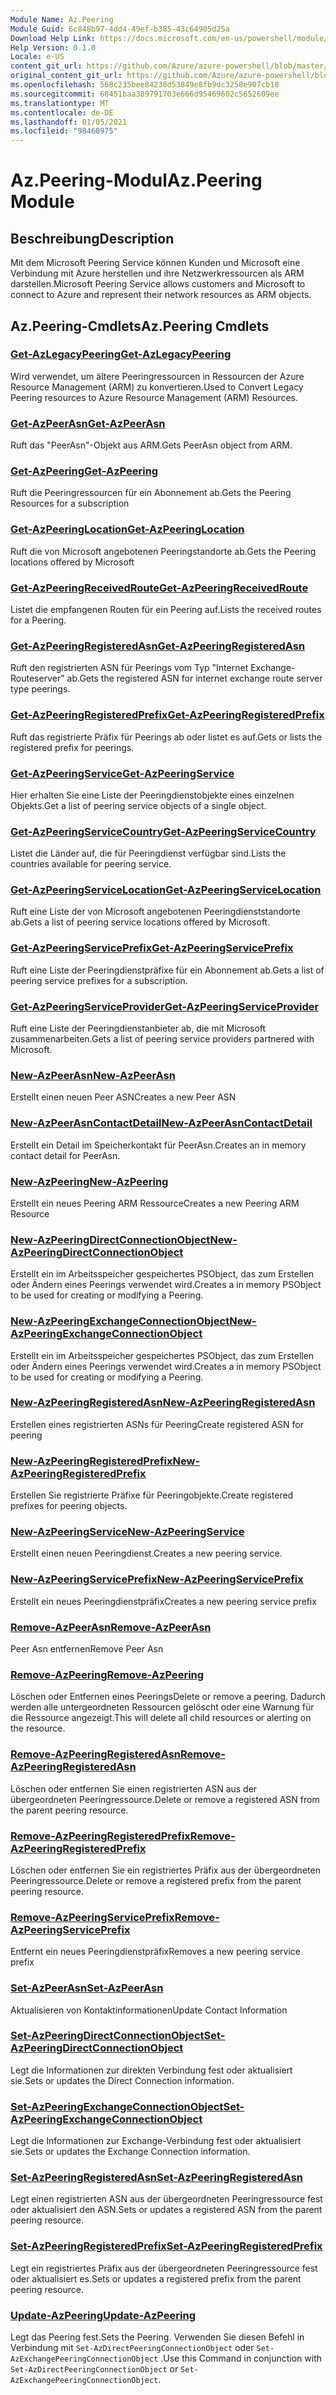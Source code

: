 ```yaml
---
Module Name: Az.Peering
Module Guid: 6c848b97-4dd4-49ef-b385-43c64905d25a
Download Help Link: https://docs.microsoft.com/en-us/powershell/module/az.peering.md
Help Version: 0.1.0
Locale: e-US
content_git_url: https://github.com/Azure/azure-powershell/blob/master/src/Peering/Peering/help/Az.Peering.md
original_content_git_url: https://github.com/Azure/azure-powershell/blob/master/src/Peering/Peering/help/Az.Peering.md
ms.openlocfilehash: 568c235bee84238d53849e8fb9dc3258e907cb18
ms.sourcegitcommit: 68451baa389791703e666d95469602c5652609ee
ms.translationtype: MT
ms.contentlocale: de-DE
ms.lasthandoff: 01/05/2021
ms.locfileid: "98460975"
---
```

# <span data-ttu-id="ba304-101">Az.Peering-Modul</span><span class="sxs-lookup"><span data-stu-id="ba304-101">Az.Peering Module</span></span>
## <span data-ttu-id="ba304-102">Beschreibung</span><span class="sxs-lookup"><span data-stu-id="ba304-102">Description</span></span>
<span data-ttu-id="ba304-103">Mit dem Microsoft Peering Service können Kunden und Microsoft eine Verbindung mit Azure herstellen und ihre Netzwerkressourcen als ARM darstellen.</span><span class="sxs-lookup"><span data-stu-id="ba304-103">Microsoft Peering Service allows customers and Microsoft to connect to Azure and represent their network resources as ARM objects.</span></span>

## <span data-ttu-id="ba304-104">Az.Peering-Cmdlets</span><span class="sxs-lookup"><span data-stu-id="ba304-104">Az.Peering Cmdlets</span></span>
### [<span data-ttu-id="ba304-105">Get-AzLegacyPeering</span><span class="sxs-lookup"><span data-stu-id="ba304-105">Get-AzLegacyPeering</span></span>](Get-AzLegacyPeering.md)
<span data-ttu-id="ba304-106">Wird verwendet, um ältere Peeringressourcen in Ressourcen der Azure Resource Management (ARM) zu konvertieren.</span><span class="sxs-lookup"><span data-stu-id="ba304-106">Used to Convert Legacy Peering resources to Azure Resource Management (ARM) Resources.</span></span> 

### [<span data-ttu-id="ba304-107">Get-AzPeerAsn</span><span class="sxs-lookup"><span data-stu-id="ba304-107">Get-AzPeerAsn</span></span>](Get-AzPeerAsn.md)
<span data-ttu-id="ba304-108">Ruft das "PeerAsn"-Objekt aus ARM.</span><span class="sxs-lookup"><span data-stu-id="ba304-108">Gets PeerAsn object from ARM.</span></span>

### [<span data-ttu-id="ba304-109">Get-AzPeering</span><span class="sxs-lookup"><span data-stu-id="ba304-109">Get-AzPeering</span></span>](Get-AzPeering.md)
<span data-ttu-id="ba304-110">Ruft die Peeringressourcen für ein Abonnement ab.</span><span class="sxs-lookup"><span data-stu-id="ba304-110">Gets the Peering Resources for a subscription</span></span>

### [<span data-ttu-id="ba304-111">Get-AzPeeringLocation</span><span class="sxs-lookup"><span data-stu-id="ba304-111">Get-AzPeeringLocation</span></span>](Get-AzPeeringLocation.md)
<span data-ttu-id="ba304-112">Ruft die von Microsoft angebotenen Peeringstandorte ab.</span><span class="sxs-lookup"><span data-stu-id="ba304-112">Gets the Peering locations offered by Microsoft</span></span>

### [<span data-ttu-id="ba304-113">Get-AzPeeringReceivedRoute</span><span class="sxs-lookup"><span data-stu-id="ba304-113">Get-AzPeeringReceivedRoute</span></span>](Get-AzPeeringReceivedRoute.md)
<span data-ttu-id="ba304-114">Listet die empfangenen Routen für ein Peering auf.</span><span class="sxs-lookup"><span data-stu-id="ba304-114">Lists the received routes for a Peering.</span></span>

### [<span data-ttu-id="ba304-115">Get-AzPeeringRegisteredAsn</span><span class="sxs-lookup"><span data-stu-id="ba304-115">Get-AzPeeringRegisteredAsn</span></span>](Get-AzPeeringRegisteredAsn.md)
<span data-ttu-id="ba304-116">Ruft den registrierten ASN für Peerings vom Typ "Internet Exchange-Routeserver" ab.</span><span class="sxs-lookup"><span data-stu-id="ba304-116">Gets the registered ASN for internet exchange route server type peerings.</span></span>

### [<span data-ttu-id="ba304-117">Get-AzPeeringRegisteredPrefix</span><span class="sxs-lookup"><span data-stu-id="ba304-117">Get-AzPeeringRegisteredPrefix</span></span>](Get-AzPeeringRegisteredPrefix.md)
<span data-ttu-id="ba304-118">Ruft das registrierte Präfix für Peerings ab oder listet es auf.</span><span class="sxs-lookup"><span data-stu-id="ba304-118">Gets or lists the registered prefix for peerings.</span></span>

### [<span data-ttu-id="ba304-119">Get-AzPeeringService</span><span class="sxs-lookup"><span data-stu-id="ba304-119">Get-AzPeeringService</span></span>](Get-AzPeeringService.md)
<span data-ttu-id="ba304-120">Hier erhalten Sie eine Liste der Peeringdienstobjekte eines einzelnen Objekts.</span><span class="sxs-lookup"><span data-stu-id="ba304-120">Get a list of peering service objects of a single object.</span></span>

### [<span data-ttu-id="ba304-121">Get-AzPeeringServiceCountry</span><span class="sxs-lookup"><span data-stu-id="ba304-121">Get-AzPeeringServiceCountry</span></span>](Get-AzPeeringServiceCountry.md)
<span data-ttu-id="ba304-122">Listet die Länder auf, die für Peeringdienst verfügbar sind.</span><span class="sxs-lookup"><span data-stu-id="ba304-122">Lists the countries available for peering service.</span></span>

### [<span data-ttu-id="ba304-123">Get-AzPeeringServiceLocation</span><span class="sxs-lookup"><span data-stu-id="ba304-123">Get-AzPeeringServiceLocation</span></span>](Get-AzPeeringServiceLocation.md)
<span data-ttu-id="ba304-124">Ruft eine Liste der von Microsoft angebotenen Peeringdienststandorte ab.</span><span class="sxs-lookup"><span data-stu-id="ba304-124">Gets a list of peering service locations offered by Microsoft.</span></span>

### [<span data-ttu-id="ba304-125">Get-AzPeeringServicePrefix</span><span class="sxs-lookup"><span data-stu-id="ba304-125">Get-AzPeeringServicePrefix</span></span>](Get-AzPeeringServicePrefix.md)
<span data-ttu-id="ba304-126">Ruft eine Liste der Peeringdienstpräfixe für ein Abonnement ab.</span><span class="sxs-lookup"><span data-stu-id="ba304-126">Gets a list of peering service prefixes for a subscription.</span></span>

### [<span data-ttu-id="ba304-127">Get-AzPeeringServiceProvider</span><span class="sxs-lookup"><span data-stu-id="ba304-127">Get-AzPeeringServiceProvider</span></span>](Get-AzPeeringServiceProvider.md)
<span data-ttu-id="ba304-128">Ruft eine Liste der Peeringdienstanbieter ab, die mit Microsoft zusammenarbeiten.</span><span class="sxs-lookup"><span data-stu-id="ba304-128">Gets a list of peering service providers partnered with Microsoft.</span></span>

### [<span data-ttu-id="ba304-129">New-AzPeerAsn</span><span class="sxs-lookup"><span data-stu-id="ba304-129">New-AzPeerAsn</span></span>](New-AzPeerAsn.md)
<span data-ttu-id="ba304-130">Erstellt einen neuen Peer ASN</span><span class="sxs-lookup"><span data-stu-id="ba304-130">Creates a new Peer ASN</span></span> 

### [<span data-ttu-id="ba304-131">New-AzPeerAsnContactDetail</span><span class="sxs-lookup"><span data-stu-id="ba304-131">New-AzPeerAsnContactDetail</span></span>](New-AzPeerAsnContactDetail.md)
<span data-ttu-id="ba304-132">Erstellt ein Detail im Speicherkontakt für PeerAsn.</span><span class="sxs-lookup"><span data-stu-id="ba304-132">Creates an in memory contact detail for PeerAsn.</span></span> 

### [<span data-ttu-id="ba304-133">New-AzPeering</span><span class="sxs-lookup"><span data-stu-id="ba304-133">New-AzPeering</span></span>](New-AzPeering.md)
<span data-ttu-id="ba304-134">Erstellt ein neues Peering ARM Ressource</span><span class="sxs-lookup"><span data-stu-id="ba304-134">Creates a new Peering ARM Resource</span></span>

### [<span data-ttu-id="ba304-135">New-AzPeeringDirectConnectionObject</span><span class="sxs-lookup"><span data-stu-id="ba304-135">New-AzPeeringDirectConnectionObject</span></span>](New-AzPeeringDirectConnectionObject.md)
<span data-ttu-id="ba304-136">Erstellt ein im Arbeitsspeicher gespeichertes PSObject, das zum Erstellen oder Ändern eines Peerings verwendet wird.</span><span class="sxs-lookup"><span data-stu-id="ba304-136">Creates a in memory PSObject to be used for creating or modifying a Peering.</span></span>

### [<span data-ttu-id="ba304-137">New-AzPeeringExchangeConnectionObject</span><span class="sxs-lookup"><span data-stu-id="ba304-137">New-AzPeeringExchangeConnectionObject</span></span>](New-AzPeeringExchangeConnectionObject.md)
<span data-ttu-id="ba304-138">Erstellt ein im Arbeitsspeicher gespeichertes PSObject, das zum Erstellen oder Ändern eines Peerings verwendet wird.</span><span class="sxs-lookup"><span data-stu-id="ba304-138">Creates a in memory PSObject to be used for creating or modifying a Peering.</span></span>

### [<span data-ttu-id="ba304-139">New-AzPeeringRegisteredAsn</span><span class="sxs-lookup"><span data-stu-id="ba304-139">New-AzPeeringRegisteredAsn</span></span>](New-AzPeeringRegisteredAsn.md)
<span data-ttu-id="ba304-140">Erstellen eines registrierten ASNs für Peering</span><span class="sxs-lookup"><span data-stu-id="ba304-140">Create registered ASN for peering</span></span>

### [<span data-ttu-id="ba304-141">New-AzPeeringRegisteredPrefix</span><span class="sxs-lookup"><span data-stu-id="ba304-141">New-AzPeeringRegisteredPrefix</span></span>](New-AzPeeringRegisteredPrefix.md)
<span data-ttu-id="ba304-142">Erstellen Sie registrierte Präfixe für Peeringobjekte.</span><span class="sxs-lookup"><span data-stu-id="ba304-142">Create registered prefixes for peering objects.</span></span>

### [<span data-ttu-id="ba304-143">New-AzPeeringService</span><span class="sxs-lookup"><span data-stu-id="ba304-143">New-AzPeeringService</span></span>](New-AzPeeringService.md)
<span data-ttu-id="ba304-144">Erstellt einen neuen Peeringdienst.</span><span class="sxs-lookup"><span data-stu-id="ba304-144">Creates a new peering service.</span></span>

### [<span data-ttu-id="ba304-145">New-AzPeeringServicePrefix</span><span class="sxs-lookup"><span data-stu-id="ba304-145">New-AzPeeringServicePrefix</span></span>](New-AzPeeringServicePrefix.md)
<span data-ttu-id="ba304-146">Erstellt ein neues Peeringdienstpräfix</span><span class="sxs-lookup"><span data-stu-id="ba304-146">Creates a new peering service prefix</span></span>

### [<span data-ttu-id="ba304-147">Remove-AzPeerAsn</span><span class="sxs-lookup"><span data-stu-id="ba304-147">Remove-AzPeerAsn</span></span>](Remove-AzPeerAsn.md)
<span data-ttu-id="ba304-148">Peer Asn entfernen</span><span class="sxs-lookup"><span data-stu-id="ba304-148">Remove Peer Asn</span></span>

### [<span data-ttu-id="ba304-149">Remove-AzPeering</span><span class="sxs-lookup"><span data-stu-id="ba304-149">Remove-AzPeering</span></span>](Remove-AzPeering.md)
<span data-ttu-id="ba304-150">Löschen oder Entfernen eines Peerings</span><span class="sxs-lookup"><span data-stu-id="ba304-150">Delete or remove a peering.</span></span> <span data-ttu-id="ba304-151">Dadurch werden alle untergeordneten Ressourcen gelöscht oder eine Warnung für die Ressource angezeigt.</span><span class="sxs-lookup"><span data-stu-id="ba304-151">This will delete all child resources or alerting on the resource.</span></span>

### [<span data-ttu-id="ba304-152">Remove-AzPeeringRegisteredAsn</span><span class="sxs-lookup"><span data-stu-id="ba304-152">Remove-AzPeeringRegisteredAsn</span></span>](Remove-AzPeeringRegisteredAsn.md)
<span data-ttu-id="ba304-153">Löschen oder entfernen Sie einen registrierten ASN aus der übergeordneten Peeringressource.</span><span class="sxs-lookup"><span data-stu-id="ba304-153">Delete or remove a registered ASN from the parent peering resource.</span></span>

### [<span data-ttu-id="ba304-154">Remove-AzPeeringRegisteredPrefix</span><span class="sxs-lookup"><span data-stu-id="ba304-154">Remove-AzPeeringRegisteredPrefix</span></span>](Remove-AzPeeringRegisteredPrefix.md)
<span data-ttu-id="ba304-155">Löschen oder entfernen Sie ein registriertes Präfix aus der übergeordneten Peeringressource.</span><span class="sxs-lookup"><span data-stu-id="ba304-155">Delete or remove a registered prefix from the parent peering resource.</span></span>

### [<span data-ttu-id="ba304-156">Remove-AzPeeringServicePrefix</span><span class="sxs-lookup"><span data-stu-id="ba304-156">Remove-AzPeeringServicePrefix</span></span>](Remove-AzPeeringServicePrefix.md)
<span data-ttu-id="ba304-157">Entfernt ein neues Peeringdienstpräfix</span><span class="sxs-lookup"><span data-stu-id="ba304-157">Removes a new peering service prefix</span></span>

### [<span data-ttu-id="ba304-158">Set-AzPeerAsn</span><span class="sxs-lookup"><span data-stu-id="ba304-158">Set-AzPeerAsn</span></span>](Set-AzPeerAsn.md)
<span data-ttu-id="ba304-159">Aktualisieren von Kontaktinformationen</span><span class="sxs-lookup"><span data-stu-id="ba304-159">Update Contact Information</span></span>

### [<span data-ttu-id="ba304-160">Set-AzPeeringDirectConnectionObject</span><span class="sxs-lookup"><span data-stu-id="ba304-160">Set-AzPeeringDirectConnectionObject</span></span>](Set-AzPeeringDirectConnectionObject.md)
<span data-ttu-id="ba304-161">Legt die Informationen zur direkten Verbindung fest oder aktualisiert sie.</span><span class="sxs-lookup"><span data-stu-id="ba304-161">Sets or updates the Direct Connection information.</span></span> 

### [<span data-ttu-id="ba304-162">Set-AzPeeringExchangeConnectionObject</span><span class="sxs-lookup"><span data-stu-id="ba304-162">Set-AzPeeringExchangeConnectionObject</span></span>](Set-AzPeeringExchangeConnectionObject.md)
<span data-ttu-id="ba304-163">Legt die Informationen zur Exchange-Verbindung fest oder aktualisiert sie.</span><span class="sxs-lookup"><span data-stu-id="ba304-163">Sets or updates the Exchange Connection information.</span></span> 

### [<span data-ttu-id="ba304-164">Set-AzPeeringRegisteredAsn</span><span class="sxs-lookup"><span data-stu-id="ba304-164">Set-AzPeeringRegisteredAsn</span></span>](Set-AzPeeringRegisteredAsn.md)
<span data-ttu-id="ba304-165">Legt einen registrierten ASN aus der übergeordneten Peeringressource fest oder aktualisiert den ASN.</span><span class="sxs-lookup"><span data-stu-id="ba304-165">Sets or updates a registered ASN from the parent peering resource.</span></span>

### [<span data-ttu-id="ba304-166">Set-AzPeeringRegisteredPrefix</span><span class="sxs-lookup"><span data-stu-id="ba304-166">Set-AzPeeringRegisteredPrefix</span></span>](Set-AzPeeringRegisteredPrefix.md)
<span data-ttu-id="ba304-167">Legt ein registriertes Präfix aus der übergeordneten Peeringressource fest oder aktualisiert es.</span><span class="sxs-lookup"><span data-stu-id="ba304-167">Sets or updates a registered prefix from the parent peering resource.</span></span>

### [<span data-ttu-id="ba304-168">Update-AzPeering</span><span class="sxs-lookup"><span data-stu-id="ba304-168">Update-AzPeering</span></span>](Update-AzPeering.md)
<span data-ttu-id="ba304-169">Legt das Peering fest.</span><span class="sxs-lookup"><span data-stu-id="ba304-169">Sets the Peering.</span></span> <span data-ttu-id="ba304-170">Verwenden Sie diesen Befehl in Verbindung mit `Set-AzDirectPeeringConnectionObject` oder `Set-AzExchangePeeringConnectionObject` .</span><span class="sxs-lookup"><span data-stu-id="ba304-170">Use this Command in conjunction with `Set-AzDirectPeeringConnectionObject` or `Set-AzExchangePeeringConnectionObject`.</span></span>

